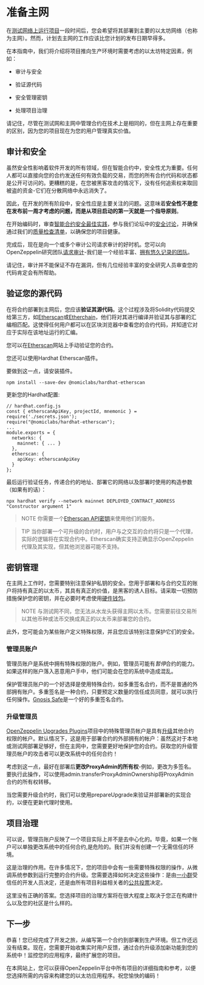 # 准备主网
在[测试网络上运行项目](../Connecting%20to%20public%20test%20networks/Connecting%20to%20public%20test%20networks-truffle.md)一段时间后，您会希望将其部署到主要的以太坊网络（也称为主网）。然而，计划去主网的工作应该比您计划的发布日期早得多。

在本指南中，我们将介绍将项目推向生产环境时需要考虑的以太坊特定因素，例如：
* 审计与安全
  
* 验证源代码

* 安全管理密钥

* 处理项目治理

请记住，尽管在测试网和主网中管理合约在技术上是相同的，但在主网上存在重要的区别，因为您的项目现在为您的用户管理真实价值。

## 审计和安全
虽然安全性影响着软件开发的所有领域，但在智能合约中，安全性尤为重要。任何人都可以直接向您的合约发送任何有效负载的交易，而您的所有合约代码和状态都是公开可访问的。更糟糕的是，在您被黑客攻击的情况下，没有任何追索权来取回被盗的资金-它们在分散网络中永远消失了。

因此，在开发的所有阶段中，安全性应是主要关注的问题。这意味着**安全性不是您在发布前一周才考虑的问题，而是从项目启动的第一天就是一个指导原则**。

在开始编码时，审查[智能合约安全最佳实践](https://consensys.github.io/smart-contract-best-practices/)，参与我们论坛中的[安全讨论](https://forum.openzeppelin.com/c/security/25)，并确保通过我们的[质量检查清单](https://blog.openzeppelin.com/follow-this-quality-checklist-before-an-audit-8cc6a0e44845/)，以确保您的项目健康。

完成后，现在是向一个或多个审计公司请求审计的好时机。您可以向OpenZeppelin研究团队[请求审计](https://openzeppelin.com/security-audits/)-我们是一个经验丰富、[拥有悠久记录的团队](https://blog.openzeppelin.com/security-audits/)。

请记住，审计并不能保证不存在漏洞，但有几位经验丰富的安全研究人员审查您的代码肯定会有所帮助。

## 验证您的源代码
在将合约部署到主网后，您应该**验证其源代码**。这个过程涉及将Solidity代码提交给第三方，如[Etherscan](https://etherscan.io/)或[Etherchain](https://www.etherchain.org/)，他们将对其进行编译并验证其与部署的汇编相匹配。这使得任何用户都可以在区块浏览器中查看您的合约代码，并知道它对应于实际在该地址运行的汇编。

您可以在[Etherscan](https://etherscan.io/verifyContract)网站上手动验证您的合约。

您还可以使用Hardhat Etherscan插件。

要做到这一点，请安装插件。
```
npm install --save-dev @nomiclabs/hardhat-etherscan
```
更新您的Hardhat配置:
```
// hardhat.config.js
const { etherscanApiKey, projectId, mnemonic } = require('./secrets.json');
require("@nomiclabs/hardhat-etherscan");
...
module.exports = {
  networks: {
    mainnet: { ... }
  },
  etherscan: {
    apiKey: etherscanApiKey
  }
};
```
最后运行验证任务，传递合约的地址、部署它的网络以及部署时使用的构造参数（如果有的话）：
```
npx hardhat verify --network mainnet DEPLOYED_CONTRACT_ADDRESS "Constructor argument 1"
```

> NOTE
你需要一个[Etherscan API密钥](https://etherscan.io/apis)来使用他们的服务。

> TIP
当你部署一个可升级的合约时，用户与之交互的合约将只是一个代理，实际的逻辑将在实现合约中。Etherscan确实支持正确显示OpenZeppelin代理及其实现，但其他浏览器可能不支持。

## 密钥管理
在主网上工作时，您需要特别注意保护私钥的安全。您用于部署和与合约交互的账户将持有真正的以太币，其具有真正的价值，是黑客的诱人目标。请采取一切预防措施保护您的密钥，并在必要时考虑使用[硬件钱包](https://docs.ethhub.io/using-ethereum/wallets/hardware/)。

> NOTE
与测试网不同，您无法从水龙头获得主网以太币。您需要前往交易所以其他币种或法币交换成真正的以太币来部署您的合约。

此外，您可能会为某些账户定义特殊权限，并且您应该特别注意保护它们的安全。

### 管理员账户
管理员账户是系统中拥有特殊权限的账户。例如，管理员可能有*暂停*合约的能力。如果这样的账户落入恶意用户手中，他们可能会在您的系统中造成混乱。

保护管理员账户的一个好选择是使用特殊合约，如多重签名合约，而不是普通的外部拥有账户。多重签名是一种合约，只要预定义数量的信任成员同意，就可以执行任何操作。[Gnosis Safe](https://safe.gnosis.io/multisig)是一个好的多重签名合约。

### 升级管理员
[OpenZeppelin Upgrades Plugins](https://docs.openzeppelin.com/upgrades-plugins/1.x/)项目中的特殊管理员帐户是具有[升级](../Upgrading%20smart%20contracts/Upgrading%20smart%20contracts-truffle.md)其他合约权限的帐户。默认情况下，这是用于部署合约的外部拥有的帐户：虽然这对于本地或测试网部署足够好，但在主网中，您需要更好地保护您的合约。获取您的升级管理员帐户的攻击者可以更改系统中的任何合约！

考虑到这一点，最好在部署后**更改ProxyAdmin的所有权**-例如，更改为多签名。要执行此操作，可以使用admin.transferProxyAdminOwnership将ProxyAdmin合约的所有权转移。

当您需要升级合约时，我们可以使用prepareUpgrade来验证并部署新的实现合约，以便在更新代理时使用。

## 项目治理
可以说，管理员账户反映了一个项目实际上并不是去中心化的。毕竟，如果一个账户可以单独更改系统中的任何合约,是危险的。我们并没有创建一个无需信任的环境。

这是治理的作用。在许多情况下，您的项目中会有一些需要特殊权限的操作，从微调系统参数到运行完整的合约升级。您需要选择如何决定这些操作：是由[一小群](https://safe.gnosis.io/multisig)受信任的开发人员决定，还是由所有项目利益相关者的[公共投票](https://daostack.io/)决定。

这里没有正确的答案。您选择项目的治理方案将在很大程度上取决于您正在构建什么以及您的社区是什么样的。

## 下一步
恭喜！您已经完成了开发之旅，从编写第一个合约到部署到生产环境。但工作还远没有结束。现在，您需要开始收集实时用户反馈，通过合约升级添加新功能到您的系统中！监控您的应用程序，最终扩展您的项目。

在本网站上，您可以获得OpenZeppelin平台中所有项目的详细指南和参考，以便您选择所需的内容来构建您的以太坊应用程序。祝您愉快的编码！